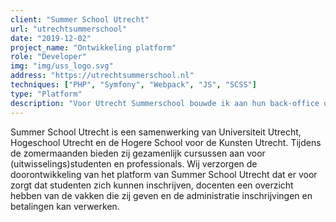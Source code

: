 ```yaml
---
client: "Summer School Utrecht"
url: "utrechtsummerschool"
date: "2019-12-02"
project_name: "Ontwikkeling platform"
role: "Developer"
img: "img/uss_logo.svg"
address: "https://utrechtsummerschool.nl"
techniques: ["PHP", "Symfony", "Webpack", "JS", "SCSS"]
type: "Platform"
description: "Voor Utrecht Summerschool bouwde ik aan hun back-office omgeving in Symfony."
---
```


Summer School Utrecht is een samenwerking van Universiteit Utrecht, Hogeschool Utrecht en de Hogere School voor de Kunsten Utrecht. Tijdens de zomermaanden bieden zij gezamenlijk cursussen aan voor (uitwisselings)studenten en professionals. Wij verzorgen de doorontwikkeling van het platform van Summer School Utrecht dat er voor zorgt dat studenten zich kunnen inschrijven, docenten een overzicht hebben van de vakken die zij geven en de administratie inschrijvingen en betalingen kan verwerken.
